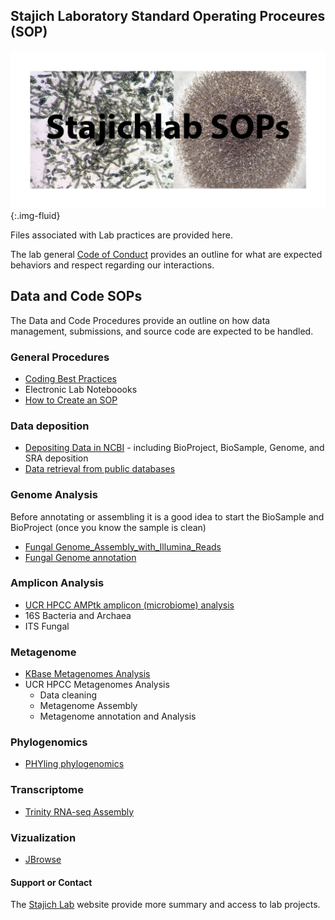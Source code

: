 ## Stajich Laboratory Standard Operating Proceures (SOP)

![SOP Logo](/static/img/SOP/SOP_card.jpg){:.img-fluid}

Files associated with Lab practices are provided here.

The lab general [Code of Conduct](Data_and_Code/CODE_OF_CONDUCT.md) provides an outline for what are expected behaviors and respect regarding our interactions.

## Data and Code SOPs

The Data and Code Procedures provide an outline on how data management, submissions, and source code are expected to be handled.

### General Procedures

* [Coding Best Practices](Data_and_code/Best_Practices_Coding)
* Electronic Lab Noteboooks
* [How to Create an SOP](Data_and_Code/How_to_create_an_SOP)

### Data deposition

* [Depositing Data in NCBI](Data_and_Code/NCBI_deposit) - including BioProject, BioSample, Genome, and SRA deposition
* [Data retrieval from public databases](Data_and_Code/Data_retrieval)

### Genome Analysis
Before annotating or assembling it is a good idea to start the BioSample and BioProject (once you know the sample is clean)

* [Fungal Genome_Assembly_with_Illumina_Reads](Data_and_Code/Genome_Assembly_with_Illumina_Reads)
* [Fungal Genome annotation](Data_and_Code/Fungal_Genome_annotation)

### Amplicon Analysis

* [UCR HPCC AMPtk amplicon (microbiome) analysis](Data_and_Code/AMPtk)
* 16S Bacteria and Archaea
* ITS Fungal

### Metagenome

* [KBase Metagenomes Analysis](Data_and_Code/KBase)
* UCR HPCC Metagenomes Analysis
  * Data cleaning
  * Metagenome Assembly
  * Metagenome annotation and Analysis

### Phylogenomics

* [PHYling phylogenomics](Data_and_Code/Phylogenomics_with_PHYling)

### Transcriptome

* [Trinity RNA-seq Assembly](Data_and_Code/Trinity_RNASeq)

### Vizualization

* [JBrowse](Data_and_Code/Jbrowse_Instructions)
 
#### Support or Contact

The [Stajich Lab](http://lab.stajich.org) website provide more summary and access to lab projects.
